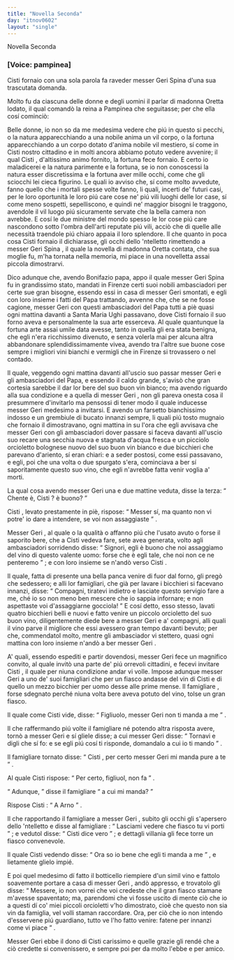 ```yaml
---
title: "Novella Seconda"
day: "itnov0602"
layout: "single"
---
```

<html>
 <head>
 </head>
 <body>
  <div id="nov0602" type="novella" who="pampinea">
   <head>
    Novella Seconda
   </head>
   <p>
    <h3>
     [Voice: pampinea]
    </h3>
   </p>
   <argument>
    <p>
     <milestone id="p06020001"/>
     <name persref="cisti" type="person">
      Cisti
     </name>
     fornaio con una sola parola fa raveder messer
     <name persref="gerispina" type="person">
      Geri Spina
     </name>
     d'una sua trascutata domanda.
    </p>
   </argument>
   <div3 type="commentary" who="author">
    <p>
     <milestone id="p06020002"/>
     Molto fu da ciascuna delle donne e degli uomini il parlar di
     <name persref="oretta" type="person">
      madonna Oretta
     </name>
     lodato, il qual comand&ograve; la
     <name persref="elissa" type="person">
      reina
     </name>
     a
     <name persref="pampinea" type="person">
      Pampinea
     </name>
     che seguitasse; per che ella cos&iacute; cominci&ograve;:
    </p>
   </div3>
   <div3 type="commentary" who="pampinea">
    <p>
     <milestone id="p06020003"/>
     Belle donne, io non so da me medesima vedere che pi&uacute; in questo si pecchi, o la natura apparecchiando a una nobile anima un vil corpo, o la fortuna apparecchiando a un corpo dotato d'anima nobile vil mestiero, s&iacute; come in
     <name persref="cisti" type="person">
      Cisti
     </name>
     nostro cittadino e in molti ancora abbiamo potuto vedere avvenire; il qual
     <name persref="cisti" type="person">
      Cisti
     </name>
     , d'altissimo animo fornito, la fortuna fece fornaio.
     <milestone id="p06020004"/>
     E certo io maladicerei e la natura parimente e la fortuna, se io non conoscessi la natura esser discretissima e la fortuna aver mille occhi, come che gli sciocchi lei cieca figurino.
     <milestone id="p06020005"/>
     Le quali io avviso che, s&iacute; come molto avvedute, fanno quello che i mortali spesse volte fanno, li quali, incerti de' futuri casi, per le loro oportunit&agrave; le loro pi&uacute; care cose ne' pi&uacute; vili luoghi delle lor case, s&iacute; come meno sospetti, sepelliscono, e quindi ne' maggior bisogni le traggono, avendole il vil luogo pi&uacute; sicuramente servate che la bella camera non avrebbe.
     <milestone id="p06020006"/>
     E cos&iacute; le due ministre del mondo spesso le lor cose pi&uacute; care nascondono sotto l'ombra dell'arti reputate pi&uacute; vili, acci&ograve; che di quelle alle necessit&agrave; traendole pi&uacute; chiaro appaia il loro splendore.
     <milestone id="p06020007"/>
     Il che quanto in poca cosa
     <name persref="cisti" type="person">
      Cisti
     </name>
     fornaio il dichiarasse, gli occhi dello 'ntelletto rimettendo a messer
     <name persref="gerispina" type="person">
      Geri Spina
     </name>
     , il quale la novella di madonna Oretta contata, che sua moglie fu, m'ha tornata nella memoria, mi piace in una novelletta assai piccola dimostrarvi.
    </p>
   </div3>
   <p>
    <milestone id="p06020008"/>
    Dico adunque che, avendo
    <name persref="bonifazio" type="person">
     Bonifazio
    </name>
    papa, appo il quale messer
    <name persref="gerispina" type="person">
     Geri Spina
    </name>
    fu in grandissimo stato, mandati in
    <name placeref="firenze" type="place">
     Firenze
    </name>
    certi suoi nobili ambasciadori per certe sue gran bisogne, essendo essi in casa di messer
    <name persref="gerispina" type="person">
     Geri
    </name>
    smontati, e egli con loro insieme i fatti del Papa trattando, avvenne che, che se ne fosse cagione, messer
    <name persref="gerispina" type="person">
     Geri
    </name>
    con questi ambasciadori del Papa tutti a pi&egrave; quasi ogni mattina davanti a
    <name placeref="santamariaughi" type="place">
     Santa Maria Ughi
    </name>
    passavano, dove
    <name persref="cisti" type="person">
     Cisti
    </name>
    fornaio il suo forno aveva e personalmente la sua arte esserceva.
    <milestone id="p06020009"/>
    Al quale quantunque la fortuna arte assai umile data avesse, tanto in quella gli era stata benigna, che egli n'era ricchissimo divenuto, e senza volerla mai per alcuna altra abbandonare splendidissimamente vivea, avendo tra l'altre sue buone cose sempre i migliori vini bianchi e vermigli che in
    <name placeref="firenze" type="place">
     Firenze
    </name>
    si trovassero o nel contado.
   </p>
   <p>
    <milestone id="p06020010"/>
    Il quale, veggendo ogni mattina davanti all'uscio suo passar messer
    <name persref="gerispina" type="person">
     Geri
    </name>
    e gli ambasciadori del Papa, e essendo il caldo grande, s'avis&ograve; che gran cortesia sarebbe il dar lor bere del suo buon vin bianco; ma avendo riguardo alla sua condizione e a quella di messer
    <name persref="gerispina" type="person">
     Geri
    </name>
    , non gli pareva onesta cosa il presummere d'invitarlo ma pensossi di tener modo il quale inducesse messer
    <name persref="gerispina" type="person">
     Geri
    </name>
    medesimo a invitarsi.
    <milestone id="p06020011"/>
    E avendo un farsetto bianchissimo indosso e un grembiule di bucato innanzi sempre, li quali pi&uacute; tosto mugnaio che fornaio il dimostravano, ogni mattina in su l'ora che egli avvisava che messer
    <name persref="gerispina" type="person">
     Geri
    </name>
    con gli ambasciadori dover passare si faceva davanti all'uscio suo recare una secchia nuova e stagnata d'acqua fresca e un picciolo orcioletto bolognese nuovo del suo buon vin bianco e due bicchieri che parevano d'ariento, s&iacute; eran chiari:
    <milestone id="p06020012"/>
    e a seder postosi, come essi passavano, e egli, poi che una volta o due spurgato s'era, cominciava a ber s&iacute; saporitamente questo suo vino, che egli n'avrebbe fatta venir voglia a' morti.
   </p>
   <p>
    <milestone id="p06020013"/>
    La qual cosa avendo messer
    <name persref="gerispina" type="person">
     Geri
    </name>
    una e due mattine veduta, disse la terza:
    <q direct="unspecified" who="gerispina">
     Chente &egrave;,
     <name persref="cisti" type="person">
      Cisti
     </name>
     ? &egrave; buono?
    </q>
   </p>
   <p>
    <milestone id="p06020014"/>
    <name persref="cisti" type="person">
     Cisti
    </name>
    , levato prestamente in pi&egrave;, rispose:
    <q direct="unspecified" who="cisti">
     Messer s&iacute;, ma quanto non vi potre' io dare a intendere, se voi non assaggiaste
    </q>
    .
   </p>
   <p>
    <milestone id="p06020015"/>
    Messer
    <name persref="gerispina" type="person">
     Geri
    </name>
    , al quale o la qualit&agrave; o affanno pi&uacute; che l'usato avuto o forse il saporito bere, che a
    <name persref="cisti" type="person">
     Cisti
    </name>
    vedeva fare, sete avea generata, volto agli ambasciadori sorridendo disse:
    <q direct="unspecified" who="gerispina">
     Signori, egli &egrave; buono che noi assaggiamo del vino di questo valente uomo: forse che &egrave; egli tale, che noi non ce ne penteremo
    </q>
    ; e con loro insieme se n'and&ograve; verso
    <name persref="cisti" type="person">
     Cisti
    </name>
    .
   </p>
   <p>
    <milestone id="p06020016"/>
    Il quale, fatta di presente una bella panca venire di fuor dal forno, gli preg&ograve; che sedessero; e alli lor famigliari, che gi&agrave; per lavare i bicchieri si facevano innanzi, disse:
    <q direct="unspecified" who="cisti">
     Compagni, tiratevi indietro e lasciate questo servigio fare a me, ch&eacute; io so non meno ben mescere che io sappia infornare; e non aspettaste voi d'assaggiarne gocciola!
    </q>
    <milestone id="p06020017"/>
    E cos&iacute; detto, esso stesso, lavati quatro bicchieri belli e nuovi e fatto venire un piccolo orcioletto del suo buon vino, diligentemente diede bere a messer
    <name persref="gerispina" type="person">
     Geri
    </name>
    e a' compagni, alli quali il vino parve il migliore che essi avessero gran tempo davanti bevuto; per che, commendatol molto, mentre gli ambasciador vi stettero, quasi ogni mattina con loro insieme n'and&ograve; a ber messer
    <name persref="gerispina" type="person">
     Geri
    </name>
    .
   </p>
   <p>
    <milestone id="p06020018"/>
    A' quali, essendo espediti e partir dovendosi, messer
    <name persref="gerispina" type="person">
     Geri
    </name>
    fece un magnifico convito, al quale invit&ograve; una parte de' pi&uacute; orrevoli cittadini, e fecevi invitare
    <name persref="cisti" type="person">
     Cisti
    </name>
    , il quale per niuna condizione andar vi volle.
    <milestone id="p06020019"/>
    Impose adunque messer
    <name persref="gerispina" type="person">
     Geri
    </name>
    a uno de' suoi famigliari che per un fiasco andasse del vin di
    <name persref="cisti" type="person">
     Cisti
    </name>
    e di quello un mezzo bicchier per uomo desse alle prime mense. Il
    <name persref="famigliare-0602" type="person">
     famigliare
    </name>
    , forse sdegnato perch&eacute; niuna volta bere aveva potuto del vino, tolse un gran fiasco.
   </p>
   <p>
    <milestone id="p06020020"/>
    Il quale come
    <name persref="cisti" type="person">
     Cisti
    </name>
    vide, disse:
    <q direct="unspecified" who="cisti">
     Figliuolo, messer
     <name persref="gerispina" type="person">
      Geri
     </name>
     non ti manda a me
    </q>
    .
   </p>
   <p>
    <milestone id="p06020021"/>
    Il che raffermando pi&uacute; volte il
    <name persref="famigliare-0602" type="person">
     famigliare
    </name>
    n&eacute; potendo altra risposta avere, torn&ograve; a messer
    <name persref="gerispina" type="person">
     Geri
    </name>
    e s&iacute; gliele disse; a cui messer
    <name persref="gerispina" type="person">
     Geri
    </name>
    disse:
    <q direct="unspecified" who="gerispina">
     Tornavi e digli che s&iacute; fo: e se egli pi&uacute; cos&iacute; ti risponde, domandalo a cui io ti mando
    </q>
    .
   </p>
   <p>
    <milestone id="p06020022"/>
    Il
    <name persref="famigliare-0602" type="person">
     famigliare
    </name>
    tornato disse:
    <q direct="unspecified" who="famigliare-0602">
     <name persref="cisti" type="person">
      Cisti
     </name>
     , per certo messer
     <name persref="gerispina" type="person">
      Geri
     </name>
     mi manda pure a te
    </q>
    .
   </p>
   <p>
    <milestone id="p06020023"/>
    Al quale
    <name persref="cisti" type="person">
     Cisti
    </name>
    rispose:
    <q direct="unspecified" who="cisti">
     Per certo, figliuol, non fa
    </q>
    .
   </p>
   <p>
    <milestone id="p06020024"/>
    <q direct="unspecified" who="famigliare-0602">
     Adunque,
    </q>
    disse il
    <name persref="famigliare-0602" type="person">
     famigliare
    </name>
    <q direct="unspecified">
     a cui mi manda?
    </q>
   </p>
   <p>
    <milestone id="p06020025"/>
    Rispose
    <name persref="cisti" type="person">
     Cisti
    </name>
    :
    <q direct="unspecified" who="cisti">
     A Arno
    </q>
    .
   </p>
   <p>
    <milestone id="p06020026"/>
    Il che rapportando il
    <name persref="famigliare-0602" type="person">
     famigliare
    </name>
    a messer
    <name persref="gerispina" type="person">
     Geri
    </name>
    , subito gli occhi gli s'apersero dello 'ntelletto e disse al
    <name persref="famigliare-0602" type="person">
     famigliare
    </name>
    :
    <q direct="unspecified" who="gerispina">
     Lasciami vedere che fiasco tu vi porti
    </q>
    ; e vedutol disse:
    <q direct="unspecified">
     <name persref="cisti" type="person">
      Cisti
     </name>
     dice vero
    </q>
    ; e dettagli villania gli fece torre un fiasco convenevole.
   </p>
   <p>
    <milestone id="p06020027"/>
    Il quale
    <name persref="cisti" type="person">
     Cisti
    </name>
    vedendo disse:
    <q direct="unspecified" who="cisti">
     Ora so io bene che egli ti manda a me
    </q>
    , e lietamente glielo impi&eacute;.
   </p>
   <p>
    <milestone id="p06020028"/>
    E poi quel medesimo d&iacute; fatto il botticello riempiere d'un simil vino e fattolo soavemente portare a casa di messer
    <name persref="gerispina" type="person">
     Geri
    </name>
    , and&ograve; appresso, e trovatolo gli disse:
    <q direct="unspecified" who="cisti">
     Messere, io non vorrei che voi credeste che il gran fiasco stamane m'avesse spaventato; ma, parendomi che vi fosse uscito di mente ci&ograve; che io a questi d&iacute; co' miei piccoli orcioletti v'ho dimostrato, cio&egrave; che questo non sia vin da famiglia, vel volli staman raccordare.
     <milestone id="p06020029"/>
     Ora, per ci&ograve; che io non intendo d'esservene pi&uacute; guardiano, tutto ve l'ho fatto venire: fatene per innanzi come vi piace
    </q>
    .
   </p>
   <p>
    <milestone id="p06020030"/>
    Messer
    <name persref="gerispina" type="person">
     Geri
    </name>
    ebbe il dono di
    <name persref="cisti" type="person">
     Cisti
    </name>
    carissimo e quelle grazie gli rend&eacute; che a ci&ograve; credette si convenissero, e sempre poi per da molto l'ebbe e per amico.
   </p>
  </div>
 </body>
</html>
